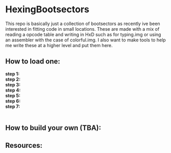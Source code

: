 # HexingBootsectors
This repo is basically just a collection of bootsectors as recently ive been interested in fitting code in small locations.
These are made with a mix of reading a opcode table and writing in HxD such as for typing.img or using an assembler with the
case of colorful.img.
I also want to make tools to help me write these at a higher level and put them here.
<br>
<h2>How to load one:</h2>
<b>step 1:</b><br>
<b>step 2:</b><br>
<b>step 3:</b><br>
<b>step 4:</b><br>
<b>step 5:</b><br>
<b>step 6:</b><br>
<b>step 7:</b><br>
<br>
<h2>How to build your own (TBA):</h2>

<h2>Resources:</h2>
